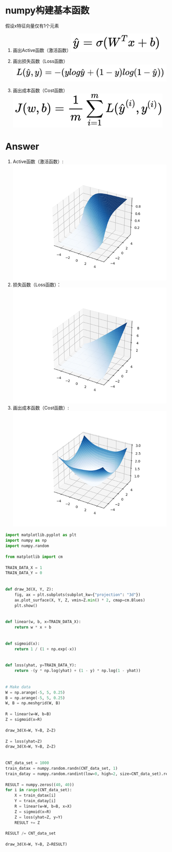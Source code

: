 # numpy构建基本函数

假设x特征向量仅有1个元素

1. 画出Active函数（激活函数）![alt 属性文本](active.png)

2. 画出损失函数（Loss函数）![alt 属性文本](loss.png)

3. 画出成本函数（Cost函数）![alt 属性文本](cost.png)

# Answer
1. Active函数（激活函数）:
![alt 属性文本](active_function.png "active_function()")
2. 损失函数（Loss函数）：
![alt 属性文本](loss_function.png "loss_function()")
3. 画出成本函数（Cost函数）:
![alt 属性文本](cost_function.png "cost_function()")



```python
import matplotlib.pyplot as plt
import numpy as np
import numpy.random

from matplotlib import cm

TRAIN_DATA_X = 1
TRAIN_DATA_Y = 0


def draw_3d(X, Y, Z):
    fig, ax = plt.subplots(subplot_kw={"projection": "3d"})
    ax.plot_surface(X, Y, Z, vmin=Z.min() * 2, cmap=cm.Blues)
    plt.show()


def linear(w, b, x=TRAIN_DATA_X):
    return w * x + b


def sigmoid(x):
    return 1 / (1 + np.exp(-x))


def loss(yhat, y=TRAIN_DATA_Y):
    return -(y * np.log(yhat) + (1 - y) * np.log(1 - yhat))


# Make data
W = np.arange(-5, 5, 0.25)
B = np.arange(-5, 5, 0.25)
W, B = np.meshgrid(W, B)

R = linear(w=W, b=B)
Z = sigmoid(x=R)

draw_3d(X=W, Y=B, Z=Z)

Z = loss(yhat=Z)
draw_3d(X=W, Y=B, Z=Z)


CNT_data_set = 1000
train_datax = numpy.random.randn(CNT_data_set, 1)
train_datay = numpy.random.randint(low=0, high=2, size=CNT_data_set).reshape(CNT_data_set, 1)

RESULT = numpy.zeros((40, 40))
for i in range(CNT_data_set):
    X = train_datax[i]
    Y = train_datay[i]
    R = linear(w=W, b=B, x=X)
    Z = sigmoid(x=R)
    Z = loss(yhat=Z, y=Y)
    RESULT += Z

RESULT /= CNT_data_set

draw_3d(X=W, Y=B, Z=RESULT)


```

